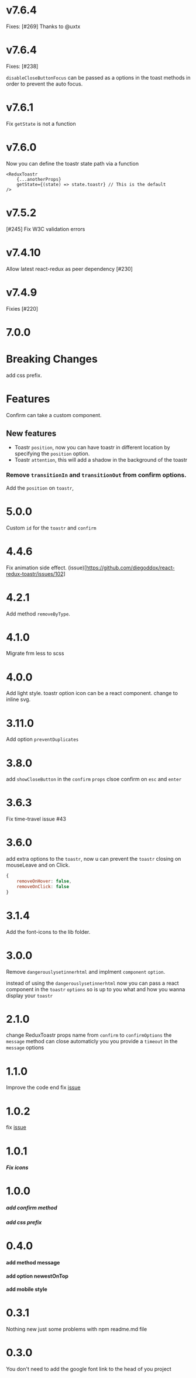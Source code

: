 # v7.6.4
Fixes: [#269]
Thanks to @uxtx

# v7.6.4
Fixes: [#238]

`disableCloseButtonFocus` can be passed as a options in the toast methods in
order to prevent the auto focus.

# v7.6.1
Fix `getState` is not a function

# v7.6.0
Now you can define the toastr state path via a function
```
<ReduxToastr
    {...anotherProps}
    getState={(state) => state.toastr} // This is the default
/>
```

# v7.5.2
[#245] Fix W3C validation errors

# v7.4.10
Allow latest react-redux as peer dependency
[#230]

# v7.4.9
Fixies [#220]

# 7.0.0

# Breaking Changes 
add css prefix.

# Features
Confirm can take a custom component.

## New features
- Toastr `position`, now you can have toastr in different location by specifying the `position` option.
- Toastr `attention`, this will add a shadow in the background of the toastr

### Remove `transitionIn` and `transitionOut` from confirm options.
Add the `position` on `toastr`,  

# 5.0.0
Custom `id` for the `toastr` and `confirm`

# 4.4.6
Fix animation side effect.
(issue)[https://github.com/diegoddox/react-redux-toastr/issues/102]

# 4.2.1
Add method `removeByType`.

# 4.1.0
Migrate frm less to scss

# 4.0.0
Add light style.
toastr option icon can be a react component.
change to inline svg.

# 3.11.0
Add option `preventDuplicates`

# 3.8.0
add `showCloseButton` in the `confirm` `props`
clsoe confirm on `esc` and `enter`

# 3.6.3
Fix time-travel issue #43

# 3.6.0
add extra options to the `toastr`, now u can prevent the `toastr` closing on mouseLeave and on Click.

```js
{
    removeOnHover: false,
    removeOnClick: false
}
```

# 3.1.4
Add the font-icons to the lib folder.
 
# 3.0.0
Remove `dangerouslysetinnerhtml` and implment `component` `option`.

instead of using the `dangerouslysetinnerhtml` now you can pass a react component in the `toastr` `options` so is up to you what and how you wanna display your `toastr`

# 2.1.0
change ReduxToastr props name from `confirm` to `confirmOptions`
the `message` method can close automaticly you you provide a `timeout` in the `message` options

# 1.1.0
Improve the code end fix [issue](https://github.com/diegoddox/redux-toastr/issues/3)

# 1.0.2
fix [issue](https://github.com/diegoddox/redux-toastr/issues/1)

# 1.0.1
##### Fix icons

# 1.0.0
##### add confirm method
##### add css prefix

# 0.4.0
#### add method message
#### add option newestOnTop
#### add mobile style

# 0.3.1
Nothing new just some problems with npm readme.md file

# 0.3.0
You don't need to add the google font link to the head of you project
